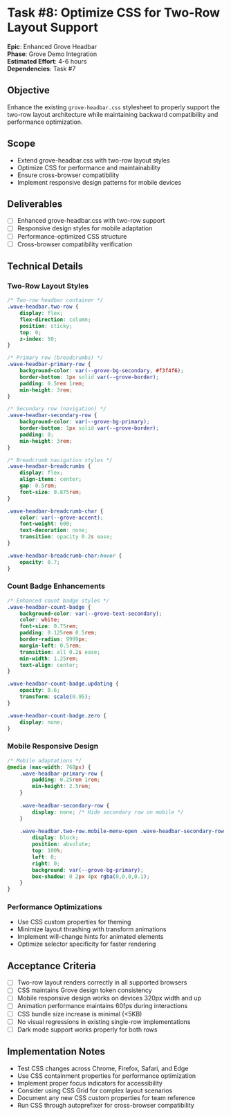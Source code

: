 # Task #8: Optimize CSS for Two-Row Layout Support

**Epic**: Enhanced Grove Headbar  
**Phase**: Grove Demo Integration  
**Estimated Effort**: 4-6 hours  
**Dependencies**: Task #7  

## Objective
Enhance the existing `grove-headbar.css` stylesheet to properly support the two-row layout architecture while maintaining backward compatibility and performance optimization.

## Scope
- Extend grove-headbar.css with two-row layout styles
- Optimize CSS for performance and maintainability
- Ensure cross-browser compatibility
- Implement responsive design patterns for mobile devices

## Deliverables
- [ ] Enhanced grove-headbar.css with two-row support
- [ ] Responsive design styles for mobile adaptation
- [ ] Performance-optimized CSS structure
- [ ] Cross-browser compatibility verification

## Technical Details
### Two-Row Layout Styles
```css
/* Two-row headbar container */
.wave-headbar.two-row {
    display: flex;
    flex-direction: column;
    position: sticky;
    top: 0;
    z-index: 50;
}

/* Primary row (breadcrumbs) */
.wave-headbar-primary-row {
    background-color: var(--grove-bg-secondary, #f3f4f6);
    border-bottom: 1px solid var(--grove-border);
    padding: 0.5rem 1rem;
    min-height: 3rem;
}

/* Secondary row (navigation) */
.wave-headbar-secondary-row {
    background-color: var(--grove-bg-primary);
    border-bottom: 1px solid var(--grove-border);
    padding: 0;
    min-height: 3rem;
}

/* Breadcrumb navigation styles */
.wave-headbar-breadcrumbs {
    display: flex;
    align-items: center;
    gap: 0.5rem;
    font-size: 0.875rem;
}

.wave-headbar-breadcrumb-char {
    color: var(--grove-accent);
    font-weight: 600;
    text-decoration: none;
    transition: opacity 0.2s ease;
}

.wave-headbar-breadcrumb-char:hover {
    opacity: 0.7;
}
```

### Count Badge Enhancements
```css
/* Enhanced count badge styles */
.wave-headbar-count-badge {
    background-color: var(--grove-text-secondary);
    color: white;
    font-size: 0.75rem;
    padding: 0.125rem 0.5rem;
    border-radius: 9999px;
    margin-left: 0.5rem;
    transition: all 0.2s ease;
    min-width: 1.25rem;
    text-align: center;
}

.wave-headbar-count-badge.updating {
    opacity: 0.6;
    transform: scale(0.95);
}

.wave-headbar-count-badge.zero {
    display: none;
}
```

### Mobile Responsive Design
```css
/* Mobile adaptations */
@media (max-width: 768px) {
    .wave-headbar-primary-row {
        padding: 0.25rem 1rem;
        min-height: 2.5rem;
    }
    
    .wave-headbar-secondary-row {
        display: none; /* Hide secondary row on mobile */
    }
    
    .wave-headbar.two-row.mobile-menu-open .wave-headbar-secondary-row {
        display: block;
        position: absolute;
        top: 100%;
        left: 0;
        right: 0;
        background: var(--grove-bg-primary);
        box-shadow: 0 2px 4px rgba(0,0,0,0.1);
    }
}
```

### Performance Optimizations
- Use CSS custom properties for theming
- Minimize layout thrashing with transform animations
- Implement will-change hints for animated elements
- Optimize selector specificity for faster rendering

## Acceptance Criteria
- [ ] Two-row layout renders correctly in all supported browsers
- [ ] CSS maintains Grove design token consistency
- [ ] Mobile responsive design works on devices 320px width and up
- [ ] Animation performance maintains 60fps during interactions
- [ ] CSS bundle size increase is minimal (<5KB)
- [ ] No visual regressions in existing single-row implementations
- [ ] Dark mode support works properly for both rows

## Implementation Notes
- Test CSS changes across Chrome, Firefox, Safari, and Edge
- Use CSS containment properties for performance optimization
- Implement proper focus indicators for accessibility
- Consider using CSS Grid for complex layout scenarios
- Document any new CSS custom properties for team reference
- Run CSS through autoprefixer for cross-browser compatibility
